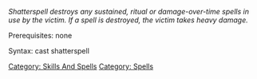 *Shatterspell destroys any sustained, ritual or damage-over-time spells
in use by the victim. If a spell is destroyed, the victim takes heavy
damage.*

Prerequisites: none

Syntax: cast shatterspell <victim>

[Category: Skills And Spells](Category:_Skills_And_Spells "wikilink")
[Category: Spells](Category:_Spells "wikilink")
